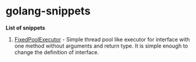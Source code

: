 # golang-snippets
**List of snippets**
1. [FixedPoolExecutor](concurrent/executor.go) - Simple thread pool like executor for interface with one method without arguments and return type. It is simple enough to change the definition of interface.
